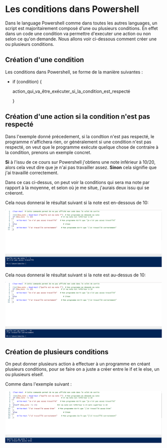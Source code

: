 # Les conditions dans Powershell 

Dans le language Powershell comme dans toutes les autres languages, un script est majoritairement composé d'une ou plusieurs conditions. En effet dans un code une condition va permettre d'executer une action ou non selon ce qu'on demande. Nous allons voir ci-dessous comment créer une ou plusieurs conditions.

## Création d'une condition

Les conditions dans Powershell, se forme de la manière suivantes :

- if (condition) {

  action_qui_va_être_exécuter_si_la_condition_est_respecté
  
  }
  
## Création d'une action si la condition n'est pas respecté

Dans l'exemple donné précedement, si la condtion n'est pas respecté, le programme n'affichera rien, or généralement si une condition n'est pas respecté, on veut que le programme exécute quelque chose de contraire à la condition, prenons un exemple concret.

__Si__ à l'issu de ce cours sur Powershell j'obtiens une note inférieur à 10/20, alors cela veut dire que je n'ai pas travailler assez. __Sinon__ cela signifie que j'ai travaillé correctement.

Dans ce cas ci-dessus, on peut voir la conditions qui sera ma note par rapport à la moyenne, et selon où je me situe, j'aurais deux issu qui se créeront.

Cela nous donnerai le résultat suivant si la note est en-dessous de 10:

![](https://github.com/kevinguyodo/Powershell/blob/main/Image/Exemple%20Condition%201.PNG)

Cela nous donnerai le résultat suivant si la note est au-dessus de 10:

![](https://github.com/kevinguyodo/Powershell/blob/main/Image/Exemple%20Condition%202.PNG)


## Création de plusieurs conditions 

On peut donner plusieurs action à effectuer à un programme en créant plusieurs conditions, pour se faire on a juste a créer entre le if et le else, un ou plusieurs elseif.

Comme dans l'exemple suivant :

![](https://github.com/kevinguyodo/Powershell/blob/main/Image/Exemple%20Condition%203.PNG)
